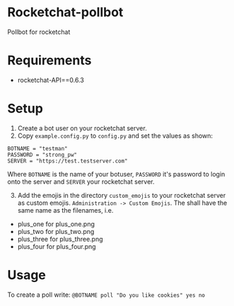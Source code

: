 # Rocketchat-pollbot
Pollbot for rocketchat

# Requirements
- rocketchat-API==0.6.3

# Setup
1. Create a bot user on your rocketchat server.
2. Copy `example.config.py` to `config.py` and set the values as shown:
```
BOTNAME = "testman"
PASSWORD = "strong_pw"
SERVER = "https://test.testserver.com"  
```

Where `BOTNAME` is the name of your botuser, 
`PASSWORD` it's password to login onto the server
and `SERVER` your rocketchat server.

3. Add the emojis in the directory `custom_emojis` to your rocketchat server as custom emojis.
`Administration -> Custom Emojis`. The shall have the same name as the filenames, i.e.
- plus_one  for  plus_one.png
- plus_two  for  plus_two.png
- plus_three  for  plus_three.png
- plus_four  for  plus_four.png


# Usage
To create a poll write:
`@BOTNAME poll "Do you like cookies" yes no`
